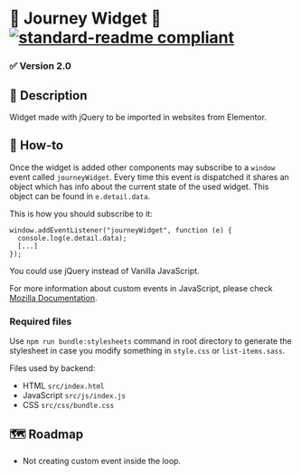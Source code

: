 # 🚀 Journey Widget 🚀 [![standard-readme compliant](https://img.shields.io/badge/readme%20style-standard-brightgreen.svg?style=flat-square)](https://github.com/RichardLitt/standard-readme)

### ✅ Version 2.0

## 🔖 Description

Widget made with jQuery to be imported in websites from Elementor.

## 📖 How-to

Once the widget is added other components may subscribe to a `window` event called `journeyWidget`. Every time this event is dispatched it shares an object which has info about the current state of the used widget. This object can be found in `e.detail.data`.

This is how you should subscribe to it:

```
window.addEventListener("journeyWidget", function (e) {
  console.log(e.detail.data);
  [...]
});
```

You could use jQuery instead of Vanilla JavaScript.

For more information about custom events in JavaScript, please check [Mozilla Documentation](https://developer.mozilla.org/en-US/docs/Web/Guide/Events/Creating_and_triggering_events).

### Required files

Use `npm run bundle:stylesheets` command in root directory to generate the stylesheet in case you modify something in `style.css` or `list-items.sass`.

Files used by backend:

- HTML `src/index.html`
- JavaScript `src/js/index.js`
- CSS `src/css/bundle.css`

## 🗺️ Roadmap

- Not creating custom event inside the loop.
